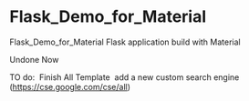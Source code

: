 # Flask_Demo_for_Material
Flask_Demo_for_Material
Flask application build with Material

Undone Now

TO do:
  Finish All Template
  add a new custom search engine (https://cse.google.com/cse/all)
